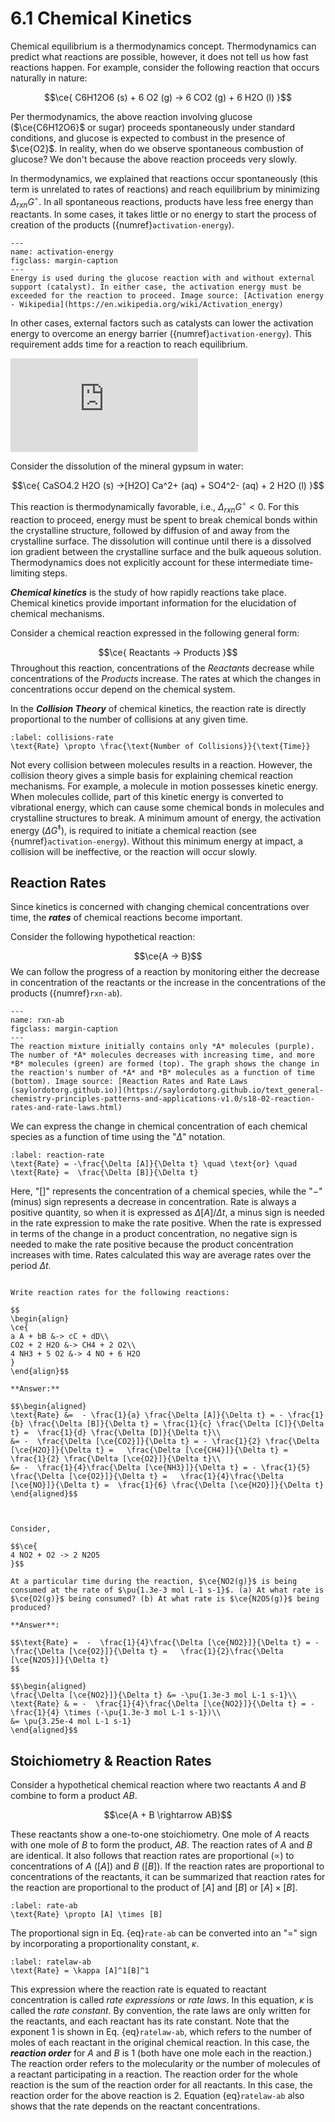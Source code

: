 # 6.1  Chemical Kinetics

Chemical equilibrium is a thermodynamics concept. Thermodynamics can predict what reactions are possible, however, it does not tell us how fast reactions happen. For example, consider the following reaction that occurs naturally in nature:

$$\ce{
C6H12O6 (s) + 6 O2 (g) -> 6 CO2 (g) + 6 H2O (l)
}$$

Per thermodynamics, the above reaction involving glucose ($\ce{C6H12O6}$ or sugar) proceeds spontaneously under standard conditions, and glucose is expected to combust in the presence of $\ce{O2}$. In reality, when do we observe spontaneous combustion of glucose? We don't because the above reaction proceeds very slowly.

In thermodynamics, we explained that reactions occur spontaneously (this term is unrelated to rates of reactions) and reach equilibrium by minimizing $\Delta_{rxn}G^\circ$. In all spontaneous reactions, products have less free energy than reactants. In some cases, it takes little or no energy to start the process of creation of the products ({numref}`activation-energy`).

```{figure} https://upload.wikimedia.org/wikipedia/commons/thumb/e/e3/Activation2_updated.svg/1280px-Activation2_updated.svg.png
---
name: activation-energy
figclass: margin-caption
---
Energy is used during the glucose reaction with and without external support (catalyst). In either case, the activation energy must be exceeded for the reaction to proceed. Image source: [Activation energy - Wikipedia](https://en.wikipedia.org/wiki/Activation_energy)
```

In other cases, external factors such as catalysts can lower the activation energy to overcome an energy barrier ({numref}`activation-energy`). This requirement adds time for a reaction to reach equilibrium.

<div class="container">
<iframe src="https://www.youtube.com/embed/D0ZyjpAin_Y" 
frameborder="0" allowfullscreen class="video"></iframe>
</div>


Consider the dissolution of the mineral gypsum in water:

$$\ce{
CaSO4.2 H2O (s) ->[H2O] Ca^2+ (aq) + SO4^2- (aq) + 2 H2O (l)
}$$

This reaction is thermodynamically favorable, i.e., $\Delta_{rxn}G^\circ<0$. For this reaction to proceed, energy must be spent to break chemical bonds within the crystalline structure, followed by diffusion of and away from the crystalline surface. The dissolution will continue until there is a dissolved ion gradient between the crystalline surface and the bulk aqueous solution. Thermodynamics does not explicitly account for these intermediate time-limiting steps.

***Chemical kinetics*** is the study of how rapidly reactions take place. Chemical kinetics provide important information for the elucidation of chemical mechanisms.

Consider a chemical reaction expressed in the following general form:

$$\ce{
Reactants -> Products
}$$
Throughout this reaction, concentrations of the *Reactants* decrease while concentrations of the *Products* increase. The rates at which the changes in concentrations occur depend on the chemical system.

In the ***Collision Theory*** of chemical kinetics, the reaction rate is directly proportional to the number of collisions at any given time.

```{math}
:label: collisions-rate
\text{Rate} \propto \frac{\text{Number of Collisions}}{\text{Time}}
```
Not every collision between molecules results in a reaction. However, the collision theory gives a simple basis for explaining chemical reaction mechanisms. For example, a molecule in motion possesses kinetic energy. When molecules collide, part of this kinetic energy is converted to vibrational energy, which can cause some chemical bonds in molecules and crystalline structures to break. A minimum amount of energy, the activation energy ($\Delta G^\ddagger$), is required to initiate a chemical reaction (see {numref}`activation-energy`). Without this minimum energy at impact, a collision will be ineffective, or the reaction will occur slowly.

## Reaction Rates

Since kinetics is concerned with changing chemical concentrations over time, the ***rates*** of chemical reactions become important. 

Consider the following hypothetical reaction: 

$$\ce{A -> B}$$ 
We can follow the progress of a reaction by monitoring either the decrease in concentration of the reactants or the increase in the concentrations of the products ({numref}`rxn-ab`). 

```{figure} https://saylordotorg.github.io/text_general-chemistry-principles-patterns-and-applications-v1.0/section_18/e5dd3f15f478af1b02121333c365af99.jpg
---
name: rxn-ab
figclass: margin-caption
---
The reaction mixture initially contains only *A* molecules (purple). The number of *A* molecules decreases with increasing time, and more *B* molecules (green) are formed (top). The graph shows the change in the reaction's number of *A* and *B* molecules as a function of time (bottom). Image source: [Reaction Rates and Rate Laws (saylordotorg.github.io)](https://saylordotorg.github.io/text_general-chemistry-principles-patterns-and-applications-v1.0/s18-02-reaction-rates-and-rate-laws.html)
```

We can express the change in chemical concentration of each chemical species as a function of time using the "$\Delta$" notation.

```{math}
:label: reaction-rate
\text{Rate} = -\frac{\Delta [A]}{\Delta t} \quad \text{or} \quad \text{Rate} =  \frac{\Delta [B]}{\Delta t}
```

Here, "\[\]" represents the concentration of a chemical species, while the "$-$" (minus) sign represents a decrease in concentration. Rate is always a positive quantity, so when it is expressed as $\Delta [A]/\Delta t$, a minus sign is needed in the rate expression to make the rate positive. When the rate is expressed in terms of the change in a product concentration, no negative sign is needed to make the rate positive because the product concentration increases with time. Rates calculated this way are average rates over the period $\Delta t$.


```{dropdown} Example: Reaction Rates

Write reaction rates for the following reactions:

$$
\begin{align}
\ce{
a A + bB &-> cC + dD\\
CO2 + 2 H2O &-> CH4 + 2 O2\\
4 NH3 + 5 O2 &-> 4 NO + 6 H2O
}
\end{align}$$

**Answer:** 

$$\begin{aligned}
\text{Rate} &=  - \frac{1}{a} \frac{\Delta [A]}{\Delta t} = - \frac{1}{b} \frac{\Delta [B]}{\Delta t} = \frac{1}{c} \frac{\Delta [C]}{\Delta t} =  \frac{1}{d} \frac{\Delta [D]}{\Delta t}\\
&= -  \frac{\Delta [\ce{CO2}]}{\Delta t} = - \frac{1}{2} \frac{\Delta [\ce{H2O}]}{\Delta t} =   \frac{\Delta [\ce{CH4}]}{\Delta t} =  \frac{1}{2} \frac{\Delta [\ce{O2}]}{\Delta t}\\
&= -  \frac{1}{4}\frac{\Delta [\ce{NH3}]}{\Delta t} = - \frac{1}{5} \frac{\Delta [\ce{O2}]}{\Delta t} =   \frac{1}{4}\frac{\Delta [\ce{NO}]}{\Delta t} =  \frac{1}{6} \frac{\Delta [\ce{H2O}]}{\Delta t}
\end{aligned}$$


```


```{dropdown} Example: Reaction Rates 

Consider,

$$\ce{
4 NO2 + O2 -> 2 N2O5
}$$

At a particular time during the reaction, $\ce{NO2(g)}$ is being consumed at the rate of $\pu{1.3e-3 mol L-1 s-1}$. (a) At what rate is $\ce{O2(g)}$ being consumed? (b) At what rate is $\ce{N2O5(g)}$ being produced?

**Answer**:

$$\text{Rate} =  -  \frac{1}{4}\frac{\Delta [\ce{NO2}]}{\Delta t} = -  \frac{\Delta [\ce{O2}]}{\Delta t} =   \frac{1}{2}\frac{\Delta [\ce{N2O5}]}{\Delta t}
$$

$$\begin{aligned}
\frac{\Delta [\ce{NO2}]}{\Delta t} &= -\pu{1.3e-3 mol L-1 s-1}\\
\text{Rate} & = -  \frac{1}{4}\frac{\Delta [\ce{NO2}]}{\Delta t} = -  \frac{1}{4} \times (-\pu{1.3e-3 mol L-1 s-1})\\
&= \pu{3.25e-4 mol L-1 s-1}
\end{aligned}$$

```


## Stoichiometry & Reaction Rates

Consider a hypothetical chemical reaction where two reactants *A* and *B* combine to form a product *AB*. 

$$\ce{A + B \rightarrow AB}$$ 

These reactants show a one-to-one stoichiometry. One mole of *A* reacts with one mole of *B* to form the product, $AB$. The reaction rates of *A* and *B* are identical. It also follows that reaction rates are proportional ($\propto$) to concentrations of *A* ($[A]$) and *B* ($[B]$). If the reaction rates are proportional to concentrations of the reactants, it can be summarized that reaction rates for the reaction are proportional to the product of $[A]$ and $[B]$ or $[A]\times [B]$.

```{math}
:label: rate-ab
\text{Rate} \propto [A] \times [B]
```

The proportional sign in Eq. {eq}`rate-ab` can be converted into an "=" sign by incorporating a proportionality constant, $\kappa$. 

```{math}
:label: ratelaw-ab
\text{Rate} = \kappa [A]^1[B]^1
```

This expression where the reaction rate is equated to reactant concentration is called *rate expressions* or *rate laws*. In this equation, $\kappa$ is called the *rate constant*. By convention, the rate laws are only written for the reactants, and each reactant has its rate constant. Note that the exponent $1$ is shown in Eq. {eq}`ratelaw-ab`, which refers to the number of moles of each reactant in the original chemical reaction. In this case, the ***reaction order*** for *A* and *B* is $1$ (both have one mole each in the reaction.) The reaction order refers to the molecularity or the number of molecules of a reactant participating in a reaction. The reaction order for the whole reaction is the sum of the reaction order for all reactants. In this case, the reaction order for the above reaction is 2. Equation {eq}`ratelaw-ab` also shows that the rate depends on the reactant concentrations.
